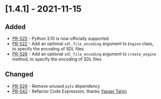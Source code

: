 # [1.4.1] - 2021-11-15

## Added

- [PR-525](https://github.com/tartiflette/tartiflette/pull/525) - Python 3.10 is now officially supported
- [PR-522](https://github.com/tartiflette/tartiflette/pull/522) - Add an optional `sdl_file_encoding` argument to `Engine` class, to specify the encoding of SDL files
- [PR-526](https://github.com/tartiflette/tartiflette/pull/526) - Add an optional `sdl_file_encoding` argument to `create_engine` method, to specify the encoding of SDL files


## Changed

- [PR-529](https://github.com/tartiflette/tartiflette/pull/529) - Remove unused `pytz` dependency
- [PR-542](https://github.com/tartiflette/tartiflette/pull/542) - Refactor Code Expression, thanks [Yasser Tahiri](https://github.com/yezz123)
